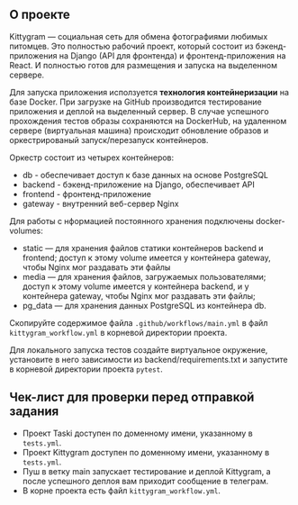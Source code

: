 ## О проекте

Kittygram — социальная сеть для обмена фотографиями любимых питомцев. Это полностью рабочий проект, который состоит из бэкенд-приложения на Django (API для фронтенда) и фронтенд-приложения на React. И полностью готов для размещения и запуска на выделенном сервере.

Для запуска приложения исползуется **технология контейнеризации** на базе Docker. При загрузке на GitHub производится тестирование приложения и деплой на выделенный сервер.
В случае успешного прохождения тестов образы сохраняются на DockerHub, на удаленном сервере (виртуальная машина) происходит обновление образов и оркестрированый запуск/перезапуск контейнеров.

Оркестр состоит из четырех контейнеров:
- db - обеспечивает доступ к базе данных на основе PostgreSQL
- backend - бэкенд-приложение на Django, обеспечивает API
- frontend - фронтенд-приложение
- gateway - внутренний веб-сервер Nginx

Для работы с нформацией постоянного хранения подключены docker-volumes:
- static — для хранения файлов статики контейнеров backend и frontend; доступ к этому volume имеется у контейнера gateway, чтобы Nginx мог раздавать эти файлы
- media — для хранения файлов, загружаемых пользователями; доступ к этому volume имеется у контейнера backend, и у контейнера gateway, чтобы Nginx мог раздавать эти файлы;
- pg_data — для хранения данных PostgreSQL из контейнера db.


Скопируйте содержимое файла `.github/workflows/main.yml` в файл `kittygram_workflow.yml` в корневой директории проекта.

Для локального запуска тестов создайте виртуальное окружение, установите в него зависимости из backend/requirements.txt и запустите в корневой директории проекта `pytest`.

## Чек-лист для проверки перед отправкой задания

- Проект Taski доступен по доменному имени, указанному в `tests.yml`.
- Проект Kittygram доступен по доменному имени, указанному в `tests.yml`.
- Пуш в ветку main запускает тестирование и деплой Kittygram, а после успешного деплоя вам приходит сообщение в телеграм.
- В корне проекта есть файл `kittygram_workflow.yml`.

